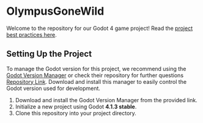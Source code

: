 # OlympusGoneWild

Welcome to the repository for our Godot 4 game project! Read the [project best practices here](https://github.com/FlamingoFiestaStudio/OlympusGoneWild/wiki/ProjectBestPractices).

## Setting Up the Project

To manage the Godot version for this project, we recommend using the [Godot Version Manager](https://github.com/noidexe/godot-version-manager/releases/) or check their repository for further questions [Repository Link](https://github.com/noidexe/godot-version-manager/). Download and install this manager to easily control the Godot version used for development.

1. Download and install the Godot Version Manager from the provided link.
2. Initialize a new project using Godot **4.1.3 stable**.
3. Clone this repository into your project directory.

